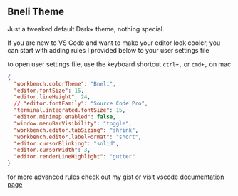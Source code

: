 ## Bneli Theme

Just a tweaked default Dark+ theme, nothing special.

If you are new to VS Code and want to make your editor look cooler, you can start with adding rules I provided below to your user settings file

to open user settings file, use the keyboard shortcut `ctrl+,` or `cmd+,` on mac

```json
{
  "workbench.colorTheme": "Bneli",
  "editor.fontSize": 15,
  "editor.lineHeight": 24,
  // "editor.fontFamily": "Source Code Pro",
  "terminal.integrated.fontSize": 15,
  "editor.minimap.enabled": false,
  "window.menuBarVisibility": "toggle",
  "workbench.editor.tabSizing": "shrink",
  "workbench.editor.labelFormat": "short",
  "editor.cursorBlinking": "solid",
  "editor.cursorWidth": 3,
  "editor.renderLineHighlight": "gutter"
}
```

for more advanced rules check out my [gist](https://gist.github.com/davidkvara/ba2b7bed3b91b82a0ab91d3166ada0e9) or visit vscode [documentation page](https://code.visualstudio.com/docs/getstarted/settings#_settings-editor)
